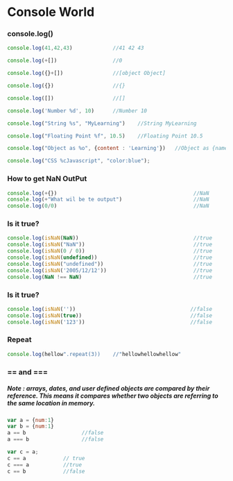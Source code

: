 # Console World

### console.log()
```javascript
console.log(41,42,43)             //41 42 43

console.log(+[])                  //0

console.log({}+[])                //[object Object]

console.log({})                   //{}

console.log([])                   //[]

console.log('Number %d', 10)      //Number 10

console.log("String %s", "MyLearning")    //String MyLearning

console.log("Floating Point %f", 10.5)    //Floating Point 10.5

console.log("Object as %o", {content : 'Learning'})   //Object as {name: "learning"}

console.log("CSS %cJavascript", "color:blue");
```

### How to get NaN OutPut
```javascript
console.log(+{})                                            //NaN
console.log(+"What wil be te output")                       //NaN
console.log(0/0)                                            //NaN

```

### Is it true?
```javascript
console.log(isNaN(NaN))                                     //true
console.log(isNaN("NaN"))                                   //true
console.log(isNaN(0 / 0))                                   //true
console.log(isNaN(undefined))                               //true
console.log(isNaN("undefined"))                             //true
console.log(isNaN('2005/12/12'))                            //true
console.log(NaN !== NaN)                                    //true
```

### Is it true?
```javascript
console.log(isNaN(''))                                     //false
console.log(isNaN(true))                                   //false
console.log(isNaN('123'))                                  //false
```

### Repeat
```javascript
console.log(hellow".repeat(3))    //"hellowhellowhellow"
```

### == and ===

##### Note : arrays, dates, and user defined objects are compared by their reference. This means it compares whether two objects are referring to the same location in memory.

```javascript
var a = {num:1}
var b = {num:1}
a == b                  //false
a === b                 //false

var c = a;            
c == a            // true
c === a           //true
c == b            //false

```
